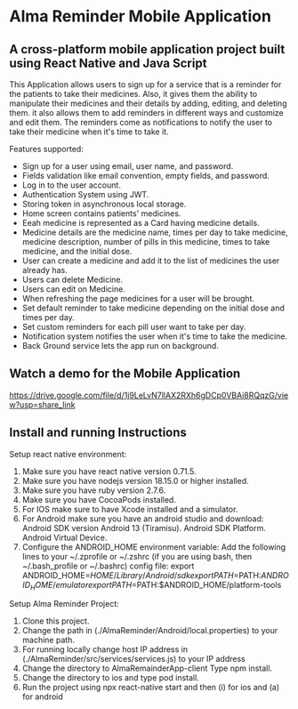 # Alma Reminder Mobile Application


## A cross-platform mobile application project built using React Native and Java Script


This Application allows users to sign up for a service that is a reminder for the patients to take their medicines. Also, it gives
them the ability to manipulate their medicines and their details by adding, editing, and deleting them. it also allows them to add reminders in different ways and customize and edit them.
The reminders come as notifications to notify the user to take their medicine when it's time to take it.

Features supported:

* Sign up for a user using email, user name, and password.
* Fields validation like email convention, empty fields, and password.
* Log in to the user account.
* Authentication System using JWT.
* Storing token in asynchronous local storage.
* Home screen contains patients' medicines.
* Eeah medicine is represented as a Card having medicine details.
* Medicine details are the medicine name, times per day to take medicine,   medicine description, number of pills in this medicine, times to take medicine, and the initial dose.
* User can create a medicine and add it to the list of medicines the user already has.
* Users can delete Medicine.
* Users can edit on Medicine.
* When refreshing the page medicines for a user will be brought.
* Set default reminder to take medicine depending on the initial dose and times per day.
* Set custom reminders for each pill user want to take per day.
* Notification system notifies the user when it's time to take the medicine. 
* Back Ground service lets the app run on background.

## Watch a demo for the Mobile Application

https://drive.google.com/file/d/1j9LeLvN7llAX2RXh6gDCp0VBAi8RQqzG/view?usp=share_link


## Install and running Instructions

Setup react native environment:

1. Make sure you have react native version 0.71.5.
2. Make sure you have nodejs version 18.15.0 or higher installed.
3. Make sure you have ruby version 2.7.6.
4. Make sure you have CocoaPods installed.
5. For IOS make sure to have Xcode installed and a simulator.
6. For Android make sure you have an android studio and download:
Android SDK version Android 13 (Tiramisu).
Android SDK Platform.
Android Virtual Device.
7. Configure the ANDROID_HOME environment variable:
Add the following lines to your ~/.zprofile or ~/.zshrc (if you are using bash, then ~/.bash_profile or ~/.bashrc) config file:
export ANDROID_HOME=$HOME/Library/Android/sdk
export PATH=$PATH:$ANDROID_HOME/emulator
export PATH=$PATH:$ANDROID_HOME/platform-tools


Setup Alma Reminder Project:

1. Clone this project.
2. Change the path in (./AlmaReminder/Android/local.properties) to your machine path.
3. For running locally change host IP address in (./AlmaReminder/src/services/services.js) to your IP address
3. Change the directory to AlmaRemainderApp-client Type npm install.
4. Change the directory to ios and type pod install.
5. Run the project using npx react-native start and then (i) for ios and (a) for android


